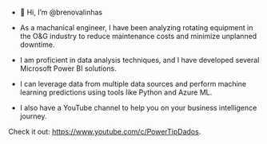 - 👋 Hi, I’m @brenovalinhas

- As a machanical engineer, I have been analyzing rotating equipment in the O&G industry to reduce maintenance costs and minimize unplanned downtime.
- I am proficient in data analysis techniques, and I have developed several Microsoft Power BI solutions. 
- I can leverage data from multiple data sources and perform machine learning predictions using tools like Python and Azure ML. 
- I also have a YouTube channel to help you on your business intelligence journey. 

Check it out: https://www.youtube.com/c/PowerTipDados.
